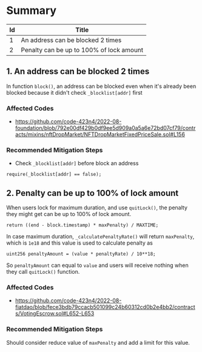 # Summary

| Id | Title |
| -- | ----- |
| 1 | An address can be blocked 2 times |
| 2 | Penalty can be up to 100% of lock amount |

## 1. An address can be blocked 2 times

In function `block()`, an address can be blocked even when it's already been blocked because it didn't check `_blocklist[addr]` first

### Affected Codes

- https://github.com/code-423n4/2022-08-foundation/blob/792e00df429b0df9ee5d909a0a5a6e72bd07cf79/contracts/mixins/nftDropMarket/NFTDropMarketFixedPriceSale.sol#L156

### Recommended Mitigation Steps

- Check `_blocklist[addr]` before block an address
```solidity
require(_blocklist[addr] == false);
```

## 2. Penalty can be up to 100% of lock amount

When users lock for maximum duration, and use `quitLock()`, the penalty they might get can be up to 100% of lock amount.

```solidity
return ((end - block.timestamp) * maxPenalty) / MAXTIME;
```

In case maximum duration, `_calculatePenaltyRate()` will return `maxPenalty`, which is `1e18` and this value is used to calculate penalty as

```solidity
uint256 penaltyAmount = (value * penaltyRate) / 10**18;
```

So `penaltyAmount` can equal to `value` and users will receive nothing when they call `quitLock()` function.

### Affected Codes
- https://github.com/code-423n4/2022-08-fiatdao/blob/fece3bdb79ccacb501099c24b60312cd0b2e4bb2/contracts/VotingEscrow.sol#L652-L653

### Recommended Mitigation Steps

Should consider reduce value of `maxPenalty` and add a limit for this value.



